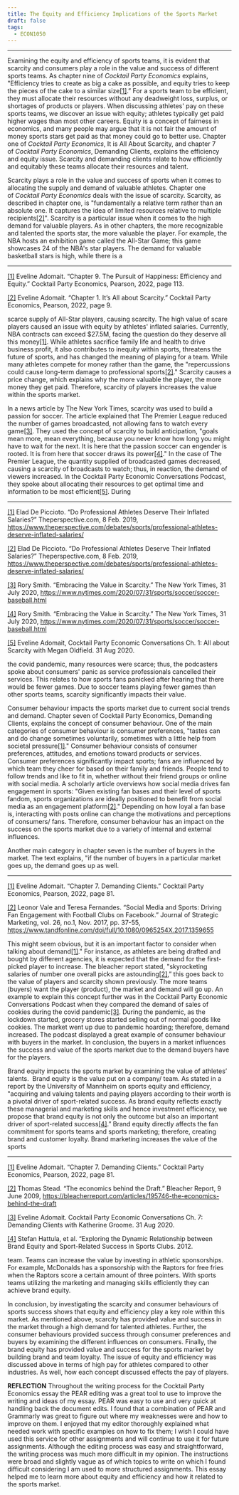 ```yaml
---
title: The Equity and Efficiency Implications of the Sports Market
draft: false
tags:
  - ECON1050
---
```

___
Examining the equity and efficiency of sports teams, it is evident that scarcity and consumers play a role in the value and success of different sports teams. As chapter nine of _Cocktail Party Economics_ explains, "Efficiency tries to create as big a cake as possible, and equity tries to keep the pieces of the cake to a similar size[[1]](#_ftn1).” For a sports team to be efficient, they must allocate their resources without any deadweight loss, surplus, or shortages of products or players. When discussing athletes' pay on these sports teams, we discover an issue with equity; athletes typically get paid higher wages than most other careers. Equity is a concept of fairness in economics, and many people may argue that it is not fair the amount of money sports stars get paid as that money could go to better use. Chapter one of _Cocktail Party Economics_, It is All About Scarcity, and chapter 7 of _Cocktail Party Economics_, Demanding Clients, explains the efficiency and equity issue. Scarcity and demanding clients relate to how efficiently and equitably these teams allocate their resources and talent.

Scarcity plays a role in the value and success of sports when it comes to allocating the supply and demand of valuable athletes. Chapter one of _Cocktail Party Economics_ deals with the issue of scarcity. Scarcity, as described in chapter one, is "fundamentally a relative term rather than an absolute one. It captures the idea of limited resources relative to multiple recipients[[2]](#_ftn2)". Scarcity is a particular issue when it comes to the high demand for valuable players. As in other chapters, the more recognizable and talented the sports star, the more valuable the player. For example, the NBA hosts an exhibition game called the All-Star Game; this game showcases 24 of the NBA's star players. The demand for valuable basketball stars is high, while there is a

  

---

[[1]](#_ftnref1) Eveline Adomait. “Chapter 9. The Pursuit of Happiness: Efficiency and Equity.” Cocktail Party Economics, Pearson, 2022, page 113.

[[2]](#_ftnref2) Eveline Adomait. “Chapter 1. It’s All about Scarcity.” Cocktail Party Economics, Pearson, 2022, page 9.

scarce supply of All-Star players, causing scarcity. The high value of scare players caused an issue with equity by athletes' inflated salaries. Currently, NBA contracts can exceed $27.5M, facing the question do they deserve all this money[[1]](#_ftn1). While athletes sacrifice family life and health to drive business profit, it also contributes to inequity within sports, threatens the future of sports, and has changed the meaning of playing for a team. While many athletes compete for money rather than the game, the "repercussions could cause long-term damage to professional sports[[2]](#_ftn2)." Scarcity causes a price change, which explains why the more valuable the player, the more money they get paid. Therefore, scarcity of players increases the value within the sports market.

In a news article by The New York Times, scarcity was used to build a passion for soccer. The article explained that The Premier League reduced the number of games broadcasted, not allowing fans to watch every game[[3]](#_ftn3). They used the concept of scarcity to build anticipation, "goals mean more, mean everything, because you never know how long you might have to wait for the next. It is here that the passion soccer can engender is rooted. It is from here that soccer draws its power[[4]](#_ftn4)." In the case of The Premier League, the quantity supplied of broadcasted games decreased, causing a scarcity of broadcasts to watch; thus, in reaction, the demand of viewers increased. In the Cocktail Party Economic Conversations Podcast, they spoke about allocating their resources to get optimal time and information to be most efficient[[5]](#_ftn5). During

  

---

[[1]](#_ftnref1) Elad De Piccioto. “Do Professional Athletes Deserve Their Inflated Salaries?” Theperspective.com, 8 Feb. 2019, https://www.theperspective.com/debates/sports/professional-athletes-deserve-inflated-salaries/

[[2]](#_ftnref2) Elad De Piccioto. “Do Professional Athletes Deserve Their Inflated Salaries?” Theperspective.com, 8 Feb. 2019, https://www.theperspective.com/debates/sports/professional-athletes-deserve-inflated-salaries/

[[3]](#_ftnref3) Rory Smith. “Embracing the Value in Scarcity.” The New York Times, 31 July 2020, https://www.nytimes.com/2020/07/31/sports/soccer/soccer-baseball.html

[[4]](#_ftnref4) Rory Smith. “Embracing the Value in Scarcity.” The New York Times, 31 July 2020, https://www.nytimes.com/2020/07/31/sports/soccer/soccer-baseball.html

[[5]](#_ftnref5) Eveline Adomait, Cocktail Party Economic Conversations Ch. 1: All about Scarcity with Megan Oldfield. 31 Aug 2020.

the covid pandemic, many resources were scarce; thus, the podcasters spoke about consumers' panic as service professionals cancelled their services. This relates to how sports fans panicked after hearing that there would be fewer games. Due to soccer teams playing fewer games than other sports teams, scarcity significantly impacts their value.

Consumer behaviour impacts the sports market due to current social trends and demand. Chapter seven of Cocktail Party Economics, Demanding Clients, explains the concept of consumer behaviour. One of the main categories of consumer behaviour is consumer preferences, "tastes can and do change sometimes voluntarily, sometimes with a little help from societal pressure[[1]](#_ftn1)." Consumer behaviour consists of consumer preferences, attitudes, and emotions toward products or services. Consumer preferences significantly impact sports; fans are influenced by which team they cheer for based on their family and friends. People tend to follow trends and like to fit in, whether without their friend groups or online with social media. A scholarly article overviews how social media drives fan engagement in sports: "Given existing fan bases and their level of sports fandom, sports organizations are ideally positioned to benefit from social media as an engagement platform[[2]](#_ftn2)." Depending on how loyal a fan base is, interacting with posts online can change the motivations and perceptions of consumers/ fans. Therefore, consumer behaviour has an impact on the success on the sports market due to a variety of internal and external influences.

Another main category in chapter seven is the number of buyers in the market. The text explains, "if the number of buyers in a particular market goes up, the demand goes up as well.

  

---

[[1]](#_ftnref1) Eveline Adomait. “Chapter 7. Demanding Clients.” Cocktail Party Economics, Pearson, 2022, page 81.

[[2]](#_ftnref2) Leonor Vale and Teresa Fernandes. “Social Media and Sports: Driving Fan Engagement with Football Clubs on Facebook.” Journal of Strategic Marketing, vol. 26, no.1, Nov. 2017, pp. 37-55, https://www.tandfonline.com/doi/full/10.1080/0965254X.2017.1359655

This might seem obvious, but it is an important factor to consider when talking about demand[[1]](#_ftn1)." For instance, as athletes are being drafted and bought by different agencies, it is expected that the demand for the first-picked player to increase. The bleacher report stated, "skyrocketing salaries of number one overall picks are astounding[[2]](#_ftn2),” this goes back to the value of players and scarcity shown previously. The more teams (buyers) want the player (product), the market and demand will go up. An example to explain this concept further was in the Cocktail Party Economic Conversations Podcast when they compared the demand of sales of cookies during the covid pandemic[[3]](#_ftn3). During the pandemic, as the lockdown started, grocery stores started selling out of normal goods like cookies. The market went up due to pandemic hoarding; therefore, demand increased. The podcast displayed a great example of consumer behaviour with buyers in the market. In conclusion, the buyers in a market influences the success and value of the sports market due to the demand buyers have for the players.

Brand equity impacts the sports market by examining the value of athletes’ talents.  Brand equity is the value put on a company/ team. As stated in a report by the University of Mannheim on sports equity and efficiency, "acquiring and valuing talents and paying players according to their worth is a pivotal driver of sport-related success. As brand equity reflects exactly these managerial and marketing skills and hence investment efficiency, we propose that brand equity is not only the outcome but also an important driver of sport-related success[[4]](#_ftn4).” Brand equity directly affects the fan commitment for sports teams and sports marketing; therefore, creating brand and customer loyalty. Brand marketing increases the value of the sports

  

---

[[1]](#_ftnref1) Eveline Adomait. “Chapter 7. Demanding Clients.” Cocktail Party Economics, Pearson, 2022, page 81.

[[2]](#_ftnref2) Thomas Stead. “The economics behind the Draft.” Bleacher Report, 9 June 2009, https://bleacherreport.com/articles/195746-the-economics-behind-the-draft

[[3]](#_ftnref3) Eveline Adomait. Cocktail Party Economic Conversations Ch. 7: Demanding Clients with Katherine Groome. 31 Aug 2020.

[[4]](#_ftnref4) Stefan Hattula, et al. “Exploring the Dynamic Relationship between Brand Equity and Sport-Related Success in Sports Clubs. 2012.

team. Teams can increase the value by investing in athletic sponsorships. For example, McDonalds has a sponsorship with the Raptors for free fries when the Raptors score a certain amount of three pointers. With sports teams utilizing the marketing and managing skills efficiently they can achieve brand equity.

In conclusion, by investigating the scarcity and consumer behaviours of sports success shows that equity and efficiency play a key role within this market. As mentioned above, scarcity has provided value and success in the market through a high demand for talented athletes. Further, the consumer behaviours provided success through consumer preferences and buyers by examining the different influences on consumers. Finally, the brand equity has provided value and success for the sports market by building brand and team loyalty. The issue of equity and efficiency was discussed above in terms of high pay for athletes compared to other industries. As well, how each concept discussed effects the pay of players.

**REFLECTION**
Throughout the writing process for the Cocktail Party Economics essay the PEAR editing was a great tool to use to improve the writing and ideas of my essay. PEAR was easy to use and very quick at handling back the document edits. I found that a combination of PEAR and Grammarly was great to figure out where my weaknesses were and how to improve on them. I enjoyed that my editor thoroughly explained what needed work with specific examples on how to fix them; I wish I could have used this service for other assignments and will continue to use it for future assignments. Although the editing process was easy and straightforward, the writing process was much more difficult in my opinion. The instructions were broad and slightly vague as of which topics to write on which I found difficult considering I am used to more structured assignments. This essay helped me to learn more about equity and efficiency and how it related to the sports market.
